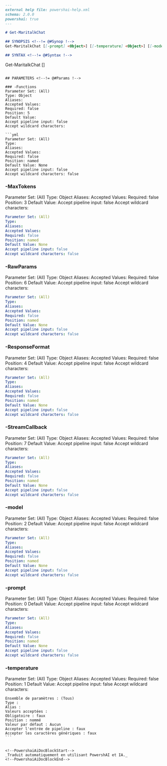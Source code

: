 ﻿```markdown
---
external help file: powershai-help.xml
schema: 2.0.0
powershai: true
---

# Get-MaritalkChat

## SYNOPSIS <!--!= @#Synop !-->
Get-MaritalkChat [[-prompt] <Object>] [[-temperature] <Object>] [[-model] <Object>] [[-MaxTokens] <Object>] [[-ResponseFormat] <Object>] [[-Functions] <Object>] [[-RawParams] <Object>] [[-StreamCallback] <Object>] [<CommonParameters>]

## SYNTAX <!--!= @#Syntax !-->

```
Get-MaritalkChat [<CommonParameters>]
```

## PARAMETERS <!--!= @#Params !-->

### -Functions
Parameter Set: (All)
Type: Object
Aliases:
Accepted Values:
Required: false
Position: 5
Default Value:
Accept pipeline input: false
Accept wildcard characters:

```yml
Parameter Set: (All)
Type: 
Aliases: 
Accepted Values: 
Required: false
Position: named
Default Value: None
Accept pipeline input: false
Accept wildcard characters: false
```

### -MaxTokens
Parameter Set: (All)
Type: Object
Aliases:
Accepted Values:
Required: false
Position: 3
Default Value:
Accept pipeline input: false
Accept wildcard characters:

```yml
Parameter Set: (All)
Type: 
Aliases: 
Accepted Values: 
Required: false
Position: named
Default Value: None
Accept pipeline input: false
Accept wildcard characters: false
```

### -RawParams
Parameter Set: (All)
Type: Object
Aliases:
Accepted Values:
Required: false
Position: 6
Default Value:
Accept pipeline input: false
Accept wildcard characters:

```yml
Parameter Set: (All)
Type: 
Aliases: 
Accepted Values: 
Required: false
Position: named
Default Value: None
Accept pipeline input: false
Accept wildcard characters: false
```

### -ResponseFormat
Parameter Set: (All)
Type: Object
Aliases:
Accepted Values:
Required: false
Position: 4
Default Value:
Accept pipeline input: false
Accept wildcard characters:

```yml
Parameter Set: (All)
Type: 
Aliases: 
Accepted Values: 
Required: false
Position: named
Default Value: None
Accept pipeline input: false
Accept wildcard characters: false
```

### -StreamCallback
Parameter Set: (All)
Type: Object
Aliases:
Accepted Values:
Required: false
Position: 7
Default Value:
Accept pipeline input: false
Accept wildcard characters:

```yml
Parameter Set: (All)
Type: 
Aliases: 
Accepted Values: 
Required: false
Position: named
Default Value: None
Accept pipeline input: false
Accept wildcard characters: false
```

### -model
Parameter Set: (All)
Type: Object
Aliases:
Accepted Values:
Required: false
Position: 2
Default Value:
Accept pipeline input: false
Accept wildcard characters:

```yml
Parameter Set: (All)
Type: 
Aliases: 
Accepted Values: 
Required: false
Position: named
Default Value: None
Accept pipeline input: false
Accept wildcard characters: false
```

### -prompt
Parameter Set: (All)
Type: Object
Aliases:
Accepted Values:
Required: false
Position: 0
Default Value:
Accept pipeline input: false
Accept wildcard characters:

```yml
Parameter Set: (All)
Type: 
Aliases: 
Accepted Values: 
Required: false
Position: named
Default Value: None
Accept pipeline input: false
Accept wildcard characters: false
```

### -temperature
Parameter Set: (All)
Type: Object
Aliases:
Accepted Values:
Required: false
Position: 1
Default Value:
Accept pipeline input: false
Accept wildcard characters:
``````
Ensemble de paramètres : (Tous)
Type : 
Alias : 
Valeurs acceptées : 
Obligatoire : faux
Position : nommé
Valeur par défaut : Aucun
Accepter l'entrée de pipeline : faux
Accepter les caractères génériques : faux
```


<!--PowershaiAiDocBlockStart-->
_Traduit automatiquement en utilisant PowershAI et IA._
<!--PowershaiAiDocBlockEnd-->
